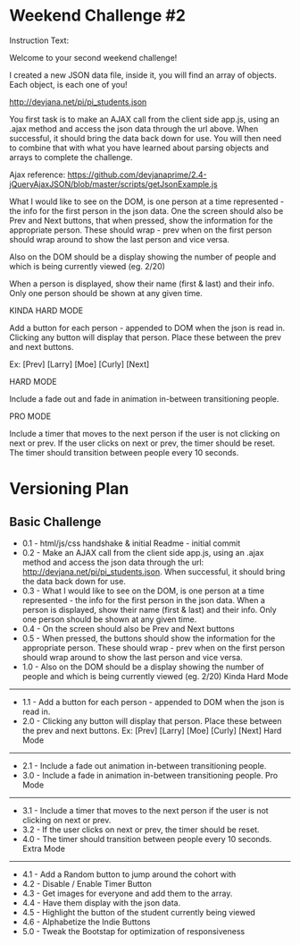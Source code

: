 Weekend Challenge #2
====================

Instruction Text:

Welcome to your second weekend challenge!

I created a new JSON data file, inside it, you will find an array of objects. Each object, is each one of you!

http://devjana.net/pi/pi_students.json

You first task is to make an AJAX call from the client side app.js, using an .ajax method and access the json data through the url above. When successful, it should bring the data back down for use. You will then need to combine that with what you have learned about parsing objects and arrays to complete the challenge.

Ajax reference: https://github.com/devjanaprime/2.4-jQueryAjaxJSON/blob/master/scripts/getJsonExample.js

What I would like to see on the DOM, is one person at a time represented - the info for the first person in the json data. One the screen should also be Prev and Next buttons, that when pressed, show the information for the appropriate person. These should wrap - prev when on the first person should wrap around to show the last person and vice versa.

Also on the DOM should be a display showing the number of people and which is being currently viewed (eg. 2/20)

When a person is displayed, show their name (first & last) and their info. Only one person should be shown at any given time.

KINDA HARD MODE

Add a button for each person - appended to DOM when the json is read in. Clicking any button will display that person. Place these between the prev and next buttons.

Ex: [Prev] [Larry] [Moe] [Curly] [Next]

HARD MODE

Include a fade out and fade in animation in-between transitioning people.

PRO MODE

Include a timer that moves to the next person if the user is not clicking on next or prev. If the user clicks on next or prev, the timer should be reset. The timer should transition between people every 10 seconds.

Versioning Plan
===============
Basic Challenge
---------------
* 0.1 - html/js/css handshake & initial Readme - initial commit
* 0.2 - Make an AJAX call from the client side app.js, using an .ajax method and access the json data through the url: http://devjana.net/pi/pi_students.json. When successful, it should bring the data back down for use.
* 0.3 - What I would like to see on the DOM, is one person at a time represented - the info for the first person in the json data. When a person is displayed, show their name (first & last) and their info. Only one person should be shown at any given time.
* 0.4 - On the screen should also be Prev and Next buttons
* 0.5 - When pressed, the buttons should show the information for the appropriate person. These should wrap - prev when on the first person should wrap around to show the last person and vice versa.
* 1.0 - Also on the DOM should be a display showing the number of people and which is being currently viewed (eg. 2/20)
Kinda Hard Mode
---------------
* 1.1 - Add a button for each person - appended to DOM when the json is read in.
* 2.0 - Clicking any button will display that person. Place these between the prev and next buttons. Ex: [Prev] [Larry] [Moe] [Curly] [Next]
Hard Mode
---------
* 2.1 - Include a fade out animation in-between transitioning people.
* 3.0 - Include a fade in animation in-between transitioning people.
Pro Mode
--------
* 3.1 - Include a timer that moves to the next person if the user is not clicking on next or prev.
* 3.2 - If the user clicks on next or prev, the timer should be reset.
* 4.0 - The timer should transition between people every 10 seconds.
Extra Mode
----------
* 4.1 - Add a Random button to jump around the cohort with
* 4.2 - Disable / Enable Timer Button
* 4.3 - Get images for everyone and add them to the array.
* 4.4 - Have them display with the json data.
* 4.5 - Highlight the button of the student currently being viewed
* 4.6 - Alphabetize the Indie Buttons
* 5.0 - Tweak the Bootstap for optimization of responsiveness
